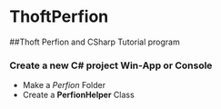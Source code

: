 # ThoftPerfion
##Thoft Perfion and CSharp Tutorial program

### Create a new C# project Win-App or Console

* Make a _Perfion_ Folder
* Create a **PerfionHelper** Class

